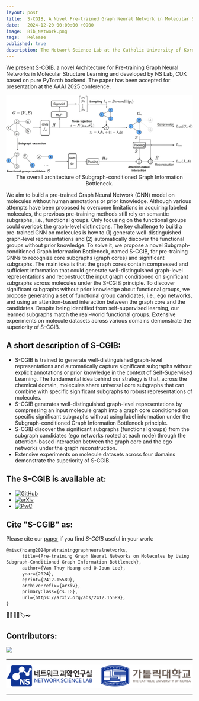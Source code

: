 ```yaml
---
layout: post
title:  S-CGIB, A Novel Pre-trained Graph Neural Network in Molecular Structure Learning
date:   2024-12-20 00:00:00 +0900
image:  Bib_Network.png
tags:   Release
published: true
description: The Network Science Lab at the Catholic University of Korea releases S-CGIB, a novel pre-trained graph neural network model for molecular structure learning.
---
```


We present [S-CGIB](https://github.com/NSLab-CUK/S-CGIB), a novel Architecture for Pre-training Graph Neural Networks in Molecular Structure Learning and developed by NS Lab, CUK based on pure PyTorch backend. The paper has been accepted for presentation at the AAAI 2025 conference.

<p align="center">
  <img src="/images/SCGIB.jpg" alt="Subgraph-conditioned Graph Information Bottleneck" width="800">
  <br>
  <b></b> The overall architecture of Subgraph-conditioned Graph Information Bottleneck.
</p>

We aim to build a pre-trained Graph Neural Network (GNN) model on molecules without human annotations or prior knowledge. Although various attempts have been proposed to overcome limitations in acquiring labeled molecules, the previous pre-training methods still rely on semantic subgraphs, i.e., functional groups. Only focusing on the functional groups could overlook the graph-level distinctions. The key challenge to build a pre-trained GNN on molecules is how to (1) generate well-distinguished graph-level representations and (2) automatically discover the functional groups without prior knowledge. To solve it, we propose a novel Subgraph-conditioned Graph Information Bottleneck, named S-CGIB, for pre-training GNNs to recognize core subgraphs (graph cores) and significant subgraphs. The main idea is that the graph cores contain compressed and sufficient information that could generate well-distinguished graph-level representations and reconstruct the input graph conditioned on significant subgraphs across molecules under the S-CGIB principle. To discover significant subgraphs without prior knowledge about functional groups, we propose generating a set of functional group candidates, i.e., ego networks, and using an attention-based interaction between the graph core and the candidates. Despite being identified from self-supervised learning, our learned subgraphs match the real-world functional groups. Extensive experiments on molecule datasets across various domains demonstrate the superiority of S-CGIB.




## A short description of S-CGIB:

- S-CGIB is trained to generate well-distinguished graph-level representations and automatically capture significant subgraphs without explicit annotations or prior knowledge in the context of Self-Supervised Learning. The fundamental idea behind our strategy is that, across the chemical domain, molecules share universal core subgraphs that can combine with specific significant subgraphs to robust representations of molecules.
- S-CGIB generates well-distinguished graph-level representations by compressing an input molecule graph into a graph core conditioned on specific significant subgraphs without using label information under the Subgraph-conditioned Graph Information Bottleneck principle.
- S-CGIB discover the significant subgraphs (functional groups) from the subgraph candidates (ego networks rooted at each node) through the attention-based interaction between the graph core and the ego networks under the graph reconstruction.
- Extensive experiments on molecule datasets across four domains demonstrate the superiority of S-CGIB.

## The S-CGIB is available at:
* [![GitHub](https://img.shields.io/badge/GitHub-Data%20&%20Code-9B9B9B?style=flat-square&logo=GitHub)](https://github.com/NSLab-CUK/S-CGIB)
* [![arXiv](https://img.shields.io/badge/arXiv-2412.15589-b31b1b?style=flat-square&logo=arxiv&logoColor=red)](https://arxiv.org/abs/2412.15589)
* [![PwC](https://custom-icon-badges.demolab.com/badge/Papers%20With%20Code-S--CGIB-21CBCE?style=flat-square&logo=paperswithcode)](https://paperswithcode.com/paper/pre-training-graph-neural-networks-on)

## Cite "S-CGIB" as: 

Please cite our [paper](https://arxiv.org/abs/2412.15589) if you find *S-CGIB* useful in your work:
```
@misc{hoang2024pretraininggraphneuralnetworks,
      title={Pre-training Graph Neural Networks on Molecules by Using Subgraph-Conditioned Graph Information Bottleneck}, 
      author={Van Thuy Hoang and O-Joun Lee},
      year={2024},
      eprint={2412.15589},
      archivePrefix={arXiv},
      primaryClass={cs.LG},
      url={https://arxiv.org/abs/2412.15589}, 
}
```

:page_facing_up::woman_technologist::bookmark_tabs::label::black_nib:	

## Contributors: 

<a href="https://github.com/NSLab-CUK/Unified-Graph-Transformer/graphs/contributors">
  <img src="https://contrib.rocks/image?repo=NSLab-CUK/Unified-Graph-Transformer" />
</a>

***

<a href="https://nslab-cuk.github.io/"><img src="https://github.com/NSLab-CUK/NSLab-CUK/raw/main/Logo_Dual_Wide.png"/></a>

***

